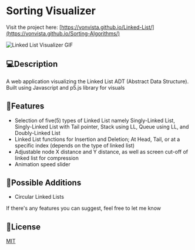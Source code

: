 # Sorting Visualizer

Visit the project here: [https://vonvista.github.io/Linked-List/](https://vonvista.github.io/Sorting-Algorithms/)

![Linked List Visualizer GIF](https://vonvista.github.io/Sorting-Algorithms/assets/SortV%20Gif.gif)

## 💻Description

A web application visualizing the Linked List ADT (Abstract Data Structure). Built using Javascript and p5.js library for visuals

## 🔎Features

* Selection of five(5) types of Linked List namely Singly-Linked List, Singly-Linked List with Tail pointer, Stack using LL, Queue using LL, and Doubly-Linked List 
* Linked List functions for Insertion and Deletion; At Head, Tail, or at a specific index (depends on the type of linked list)
* Adjustable node X distance and Y distance, as well as screen cut-off of linked list for compression
* Animation speed slider

## 🔭Possible Additions
-  Circular Linked Lists

If there's any features you can suggest, feel free to let me know

## 📝License
[MIT](https://choosealicense.com/licenses/mit/)

 
